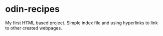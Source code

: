 # odin-recipes
My first HTML based project. Simple index file and using hyperlinks to link to other created webpages.
